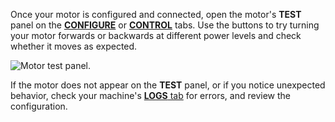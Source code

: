 Once your motor is configured and connected, open the motor's **TEST** panel on the [**CONFIGURE**](/configure/) or [**CONTROL**](/fleet/control/) tabs.
Use the buttons to try turning your motor forwards or backwards at different power levels and check whether it moves as expected.

![Motor test panel.](/components/motor/control.png)

If the motor does not appear on the **TEST** panel, or if you notice unexpected behavior, check your machine's [**LOGS** tab](/cloud/machines/#logs) for errors, and review the configuration.
